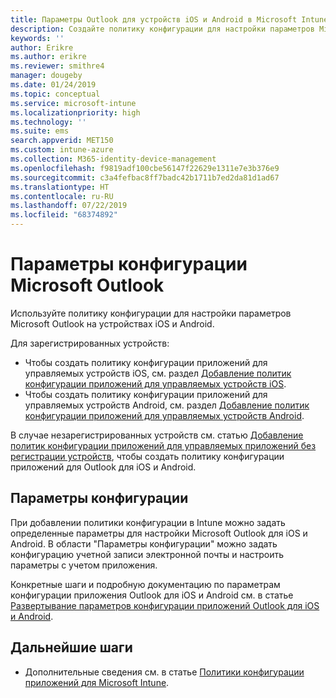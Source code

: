 ```yaml
---
title: Параметры Outlook для устройств iOS и Android в Microsoft Intune
description: Создайте политику конфигурации для настройки параметров Microsoft Outlook на устройствах iOS и Android.
keywords: ''
author: Erikre
ms.author: erikre
ms.reviewer: smithre4
manager: dougeby
ms.date: 01/24/2019
ms.topic: conceptual
ms.service: microsoft-intune
ms.localizationpriority: high
ms.technology: ''
ms.suite: ems
search.appverid: MET150
ms.custom: intune-azure
ms.collection: M365-identity-device-management
ms.openlocfilehash: f9819adf100cbe56147f22629e1311e7e3b376e9
ms.sourcegitcommit: c3a4fefbac8ff7badc42b1711b7ed2da81d1ad67
ms.translationtype: HT
ms.contentlocale: ru-RU
ms.lasthandoff: 07/22/2019
ms.locfileid: "68374892"
---
```

# <a name="microsoft-outlook-configuration-settings"></a>Параметры конфигурации Microsoft Outlook 

Используйте политику конфигурации для настройки параметров Microsoft Outlook на устройствах iOS и Android. 

Для зарегистрированных устройств:
- Чтобы создать политику конфигурации приложений для управляемых устройств iOS, см. раздел [Добавление политик конфигурации приложений для управляемых устройств iOS](app-configuration-policies-use-ios.md). 
- Чтобы создать политику конфигурации приложений для управляемых устройств Android, см. раздел [Добавление политик конфигурации приложений для управляемых устройств Android](app-configuration-policies-use-android.md). 

В случае незарегистрированных устройств см. статью [Добавление политик конфигурации приложений для управляемых приложений без регистрации устройств](https://docs.microsoft.com/intune/app-configuration-policies-managed-app), чтобы создать политику конфигурации приложений для Outlook для iOS и Android.

## <a name="configuration-settings"></a>Параметры конфигурации

При добавлении политики конфигурации в Intune можно задать определенные параметры для настройки Microsoft Outlook для iOS и Android. В области "Параметры конфигурации" можно задать конфигурацию учетной записи электронной почты и настроить параметры с учетом приложения.

Конкретные шаги и подробную документацию по параметрам конфигурации приложения Outlook для iOS и Android см. в статье [Развертывание параметров конфигурации приложений Outlook для iOS и Android](https://docs.microsoft.com/exchange/clients-and-mobile-in-exchange-online/outlook-for-ios-and-android/outlook-for-ios-and-android-configuration-with-microsoft-intune).

## <a name="next-steps"></a>Дальнейшие шаги

- Дополнительные сведения см. в статье [Политики конфигурации приложений для Microsoft Intune](app-configuration-policies-overview.md).
